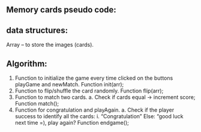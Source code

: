 ## Memory cards pseudo code:

## data structures:
Array – to store the images (cards).

## Algorithm:
1.	Function to initialize the game every time clicked on the buttons playGame and newMatch.
Function init(arr);
2.	Function to flip/shuffle the card randomly.
Function flip(arr);
3.	Function to match two cards.
     a.	Check if cards equal -> increment score;
Function match();
4.	Function for congratulation and playAgain.
a.	Check if the player success to identify all the cards:
i.	“Congratulation”
Else:
	“good luck next time =), play again?
	Function endgame();



